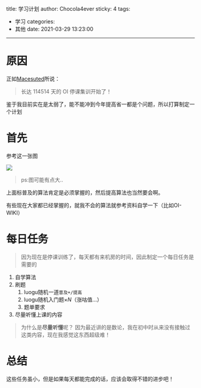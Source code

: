 title: 学习计划
author: Chocola4ever
sticky: 4
tags:
  - 学习
categories:
  - 其他
date: 2021-03-29 13:23:00

---

# 原因

正如[Macesuted](https://www.luogu.com.cn/user/98482)所说：

> 长达 114514 天的 OI 停课集训开始了！

鉴于我目前实在是太弱了，能不能冲到今年提高省一都是个问题，所以打算制定一个计划

# 首先

参考这一张图

![](https://sc01.alicdn.com/kf/U4756e778f9fa40b9a5560cbd3efc41a6l.jpg)

> ps:图可能有点大..

上面标普及的算法肯定是必须掌握的，然后提高算法也当然要会啊。

有些现在大家都已经掌握的，就我不会的算法就参考资料自学一下（比如OI-WIKI）

# 每日任务

> 因为现在是停课训练了，每天都有来机房的时间，因此制定一个每日任务是需要的

1. 自学算法
2. 刷题
	1. luogu随机一道`普及+/提高`
	2. luogu随机入门题$\times N$（涨咕值...）
	3. 题单要求
3. 尽量听懂上课的内容

> 为什么是**尽量听懂**呢？
> 因为最近讲的是数论，我在初中时从来没有接触过这类内容，现在我感觉这东西超级难！

# 总结

这些任务虽小，但是如果每天都能完成的话，应该会取得不错的进步吧！